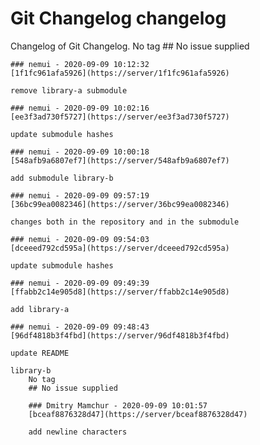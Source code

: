 # Git Changelog changelog

Changelog of Git Changelog.
    No tag
    ## No issue supplied 

    ### nemui - 2020-09-09 10:12:32
    [1f1fc961afa5926](https://server/1f1fc961afa5926)

    remove library-a submodule

    ### nemui - 2020-09-09 10:02:16
    [ee3f3ad730f5727](https://server/ee3f3ad730f5727)

    update submodule hashes

    ### nemui - 2020-09-09 10:00:18
    [548afb9a6807ef7](https://server/548afb9a6807ef7)

    add submodule library-b

    ### nemui - 2020-09-09 09:57:19
    [36bc99ea0082346](https://server/36bc99ea0082346)

    changes both in the repository and in the submodule

    ### nemui - 2020-09-09 09:54:03
    [dceeed792cd595a](https://server/dceeed792cd595a)

    update submodule hashes

    ### nemui - 2020-09-09 09:49:39
    [ffabb2c14e905d8](https://server/ffabb2c14e905d8)

    add library-a

    ### nemui - 2020-09-09 09:48:43
    [96df4818b3f4fbd](https://server/96df4818b3f4fbd)

    update README

    library-b
        No tag
        ## No issue supplied 

        ### Dmitry Mamchur - 2020-09-09 10:01:57
        [bceaf8876328d47](https://server/bceaf8876328d47)

        add newline characters